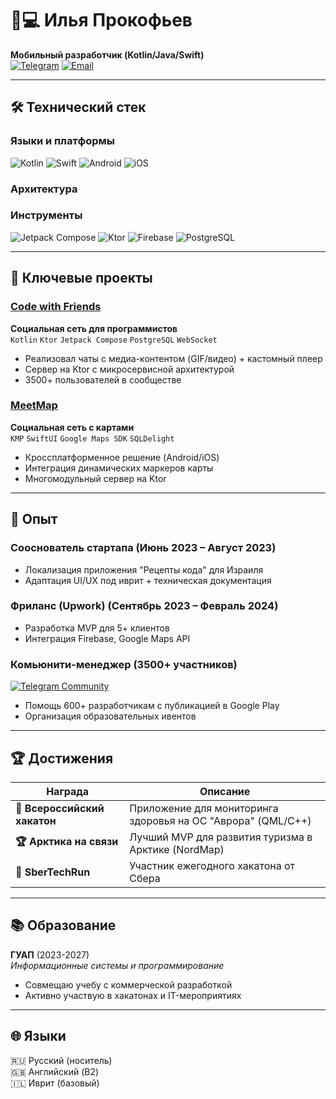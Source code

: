 # 👨💻 Илья Прокофьев 
**Мобильный разработчик (Kotlin/Java/Swift)**  
[![Telegram](https://img.shields.io/badge/Telegram-ilya_Prokofev-%232CA5E0?logo=telegram)](https://t.me/ilya_Prokofev)
[![Email](https://img.shields.io/badge/Email-ilaprokofev14@gmail.com-%23EA4335?logo=gmail)](mailto:ilaprokofev14@gmail.com)

---

## 🛠 Технический стек
### **Языки и платформы**
![Kotlin](https://img.shields.io/badge/Kotlin-%237F52FF?logo=kotlin&logoColor=white)
![Swift](https://img.shields.io/badge/Swift-%23FA7343?logo=swift&logoColor=white)
![Android](https://img.shields.io/badge/Android-%233DDC84?logo=android&logoColor=white)
![iOS](https://img.shields.io/badge/iOS-%23000000?logo=apple)

### **Архитектура**

### **Инструменты**
![Jetpack Compose](https://img.shields.io/badge/Jetpack_Compose-%234285F4?logo=jetpack-compose)
![Ktor](https://img.shields.io/badge/Ktor-%23000000?logo=ktor)
![Firebase](https://img.shields.iobadge/Firebase-%23FFCA28?logo=firebase)
![PostgreSQL](https://img.shields.io/badge/PostgreSQL-%23316192?logo=postgresql)

---

## 🚀 Ключевые проекты

### [Code with Friends](https://www.rustore.ru/catalog/app/com.ilya.codewithfriends) 
**Социальная сеть для программистов**  
`Kotlin` `Ktor` `Jetpack Compose` `PostgreSQL` `WebSocket`
- Реализовал чаты с медиа-контентом (GIF/видео) + кастомный плеер
- Сервер на Ktor с микросервисной архитектурой
- 3500+ пользователей в сообществе

### [MeetMap](https://github.com/ILYAPROK/MeetMapKMP) 
**Социальная сеть с картами**  
`KMP` `SwiftUI` `Google Maps SDK` `SQLDelight`
- Кроссплатформенное решение (Android/iOS)
- Интеграция динамических маркеров карты
- Многомодульный сервер на Ktor

---

## 💼 Опыт

### **Сооснователь стартапа** (Июнь 2023 – Август 2023)
- Локализация приложения "Рецепты кода" для Израиля
- Адаптация UI/UX под иврит + техническая документация

### **Фриланс (Upwork)** (Сентябрь 2023 – Февраль 2024)
- Разработка MVP для 5+ клиентов
- Интеграция Firebase, Google Maps API

### **Комьюнити-менеджер** (3500+ участников)
[![Telegram Community](https://img.shields.io/badge/Сообщество-Тестировщики_Google_Play-%232CA5E0)](https://t.me/testimgoogleplay)
- Помощь 600+ разработчикам с публикацией в Google Play
- Организация образовательных ивентов

---

## 🏆 Достижения
| Награда | Описание |
|---------|----------|
| **🥇 Всероссийский хакатон** | Приложение для мониторинга здоровья на ОС "Аврора" (QML/C++) |
| **🏆 Арктика на связи** | Лучший MVP для развития туризма в Арктике (NordMap) |
| **🚀 SberTechRun** | Участник ежегодного хакатона от Сбера |

---

## 📚 Образование
**ГУАП** (2023-2027)  
*Информационные системы и программирование*  
- Совмещаю учебу с коммерческой разработкой
- Активно участвую в хакатонах и IT-мероприятиях

---

## 🌐 Языки
🇷🇺 Русский (носитель)  
🇬🇧 Английский (B2)  
🇮🇱 Иврит (базовый)
